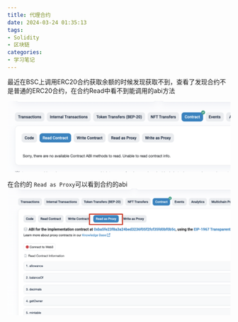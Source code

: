 ```yaml
---
title: 代理合约
date: 2024-03-24 01:35:13
tags:
- Solidity
- 区块链
categories:
- 学习笔记
---
```


最近在BSC上调用ERC20合约获取余额的时候发现获取不到，查看了发现合约不是普通的ERC20合约，在合约Read中看不到能调用的abi方法

![ERC20合约p1.png](https://raw.githubusercontent.com/AscenX/AscenX.github.io/source/images/proxy_contract_p1.png)

<!-- more -->

在合约的 `Read as Proxy`可以看到合约的abi
![ERC20合约p2.png](https://raw.githubusercontent.com/AscenX/AscenX.github.io/source/images/proxy_contract_p2.png)

